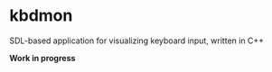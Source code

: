 # kbdmon
SDL-based application for visualizing keyboard input, written in C++

**Work in progress**
